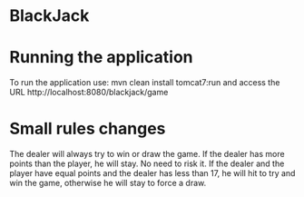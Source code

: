 # BlackJack

# Running the application
To run the application use: mvn clean install tomcat7:run and access the URL http://localhost:8080/blackjack/game

# Small rules changes
The dealer will always try to win or draw the game. 
If the dealer has more points than the player, he will stay. No need to risk it.
If the dealer and the player have equal points and the dealer has less than 17, he will hit to try and win the game, otherwise he will stay to force a draw.
